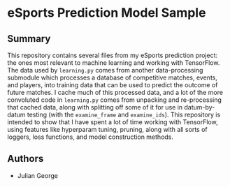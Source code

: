 # eSports Prediction Model Sample

## Summary

This repository contains several files from my eSports prediction project: the ones most relevant to machine learning and working with TensorFlow. The data used by `learning.py` comes from another data-processing submodule which processes a database of competitive matches, events, and players, into training data that can be used to predict the outcome of future matches. I cache much of this processed data, and a lot of the more convoluted code in `learning.py` comes from unpacking and re-processing that cached data, along with splitting off some of it for use in datum-by-datum testing (with the `examine_frame` and `examine_ids`). This repository is intended to show that I have spent a lot of time working with TensorFlow, using features like hyperparam tuning, pruning, along with all sorts of loggers, loss functions, and model construction methods.

## Authors

- Julian George
